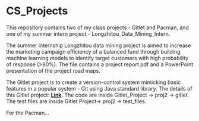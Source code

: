 # CS_Projects
This repository contains two of my class projects - Gitlet and Pacman, and one of my summer intern project - Longzhitou_Data_Mining_Intern.

The summer internship Longzhitou data mining project is aimed to increase the marketing campaign efficiency of a balanced fund through building machine learning models to identify target customers with high probability of response (>90%). The file contains a project report pdf and a PowerPoint presentation of the project road maps. 



The Gitlet project is to create a version-control system mimicking basic features in a popular system - Git using Java standard library.
The details of this Gitlet project: [**Link**](https://cs61bl.org/su22/projects/gitlet/).
The code are inside Gitlet_Project -> proj2 -> gitlet. The test files are inside Gitlet Project-> proj2 -> test_files.  

For the Pacman...
